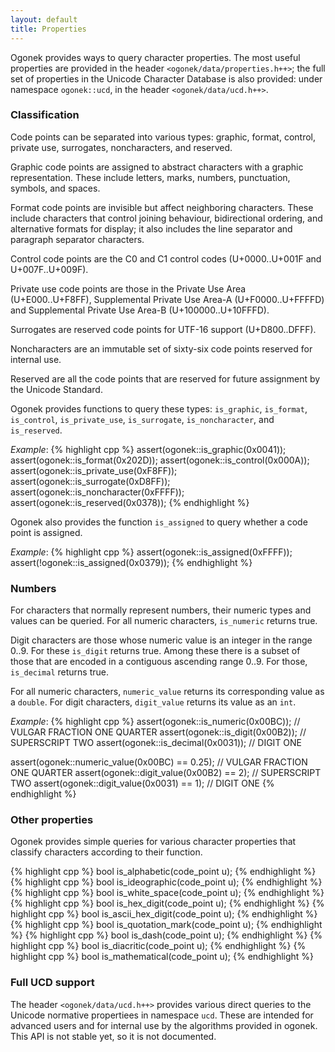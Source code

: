 ```yaml
---
layout: default
title: Properties
---
```


Ogonek provides ways to query character properties. The most useful properties
are provided in the header `<ogonek/data/properties.h++>`; the full set of properties
in the Unicode Character Database is also provided: under namespace
`ogonek::ucd`, in the header `<ogonek/data/ucd.h++>`.

### Classification

Code points can be separated into various types: graphic, format, control,
private use, surrogates, noncharacters, and reserved.

Graphic code points are assigned to abstract characters with a graphic
representation. These include letters, marks, numbers, punctuation, symbols, and
spaces.

Format code points are invisible but affect neighboring characters. These
include characters that control joining behaviour, bidirectional ordering, and
alternative formats for display; it also includes the line separator and
paragraph separator characters.

Control code points are the C0 and C1 control codes (U+0000..U+001F and
U+007F..U+009F).

Private use code points are those in the Private Use Area (U+E000..U+F8FF),
Supplemental Private Use Area-A (U+F0000..U+FFFFD) and Supplemental Private Use
Area-B (U+100000..U+10FFFD).

Surrogates are reserved code points for UTF-16 support (U+D800..DFFF).

Noncharacters are an immutable set of sixty-six code points reserved for
internal use.

Reserved are all the code points that are reserved for future assignment by the
Unicode Standard.

Ogonek provides functions to query these types: `is_graphic`, `is_format`,
`is_control`, `is_private_use`, `is_surrogate`, `is_noncharacter`, and
`is_reserved`.

*Example*:
{% highlight cpp %}
assert(ogonek::is_graphic(0x0041));
assert(ogonek::is_format(0x202D));
assert(ogonek::is_control(0x000A));
assert(ogonek::is_private_use(0xF8FF));
assert(ogonek::is_surrogate(0xD8FF));
assert(ogonek::is_noncharacter(0xFFFF));
assert(ogonek::is_reserved(0x0378));
{% endhighlight %}

Ogonek also provides the function `is_assigned` to query whether a code point is
assigned.

*Example*:
{% highlight cpp %}
assert(ogonek::is_assigned(0xFFFF));
assert(!ogonek::is_assigned(0x0379));
{% endhighlight %}

### Numbers

For characters that normally represent numbers, their numeric types and values
can be queried. For all numeric characters, `is_numeric` returns true.

Digit characters are those whose numeric value is an integer in the range 0..9.
For these `is_digit` returns true. Among these there is a subset of those that
are encoded in a contiguous ascending range 0..9. For those, `is_decimal`
returns true.

For all numeric characters, `numeric_value` returns its corresponding value as a
`double`. For digit characters, `digit_value` returns its value as an `int`.

*Example*:
{% highlight cpp %}
assert(ogonek::is_numeric(0x00BC)); // VULGAR FRACTION ONE QUARTER
assert(ogonek::is_digit(0x00B2)); // SUPERSCRIPT TWO
assert(ogonek::is_decimal(0x0031)); // DIGIT ONE

assert(ogonek::numeric_value(0x00BC) == 0.25); // VULGAR FRACTION ONE QUARTER
assert(ogonek::digit_value(0x00B2) == 2); // SUPERSCRIPT TWO
assert(ogonek::digit_value(0x0031) == 1); // DIGIT ONE
{% endhighlight %}

### Other properties

Ogonek provides simple queries for various character properties that classify
characters according to their function.

{% highlight cpp %}
bool is_alphabetic(code_point u);
{% endhighlight %}
{% highlight cpp %}
bool is_ideographic(code_point u);
{% endhighlight %}
{% highlight cpp %}
bool is_white_space(code_point u);
{% endhighlight %}
{% highlight cpp %}
bool is_hex_digit(code_point u);
{% endhighlight %}
{% highlight cpp %}
bool is_ascii_hex_digit(code_point u);
{% endhighlight %}
{% highlight cpp %}
bool is_quotation_mark(code_point u);
{% endhighlight %}
{% highlight cpp %}
bool is_dash(code_point u);
{% endhighlight %}
{% highlight cpp %}
bool is_diacritic(code_point u);
{% endhighlight %}
{% highlight cpp %}
bool is_mathematical(code_point u);
{% endhighlight %}

### Full UCD support

The header `<ogonek/data/ucd.h++>` provides various direct queries to the Unicode
normative propertiees in namespace `ucd`. These are intended for advanced users
and for internal use by the algorithms provided in ogonek. This API is not
stable yet, so it is not documented.

